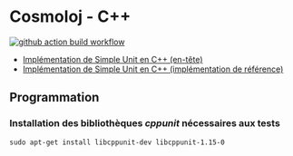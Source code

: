 # Cosmoloj - C++

[![github action build workflow](https://github.com/SamuelAndresPascal/cosmoloj-cpp/actions/workflows/build.yml/badge.svg)](https://github.com/SamuelAndresPascal/cosmoloj-cpp/actions)

* [Implémentation de Simple Unit en C++ (en-tête)](unit-simple/)
* [Implémentation de Simple Unit en C++ (implémentation de référence)](unit-simple-ri/)

## Programmation

### Installation des bibliothèques *cppunit* nécessaires aux tests

```shell
sudo apt-get install libcppunit-dev libcppunit-1.15-0
```
